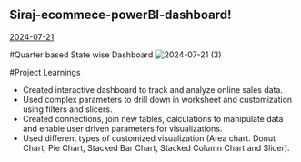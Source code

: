 ## Siraj-ecommece-powerBI-dashboard!
[2024-07-21](https://github.com/user-attachments/assets/eb2ca834-117d-4c09-b3ba-5e49d3916ac4)

#Quarter based State wise Dashboard
![2024-07-21 (3)](https://github.com/user-attachments/assets/00720850-81be-4c8e-a013-a6664a5f97fe)


#Project Learnings
- Created interactive dashboard to track and analyze online sales data.
- Used complex parameters to drill down in worksheet and customization using filters and slicers.
- Created connections, join new tables, calculations to manipulate data and enable user driven parameters for visualizations.
- Used different types of customized visualization (Area chart. Donut Chart, Pie Chart, Stacked Bar Chart, Stacked Column Chart and Slicer).
